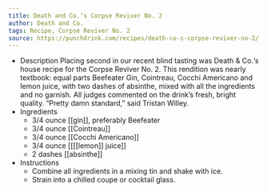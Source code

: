 ```yaml
---
title: Death and Co.’s Corpse Reviver No. 2
author: Death and Co.
tags: Recipe, Corpse Reviver No. 2
source: https://punchdrink.com/recipes/death-co-s-corpse-reviver-no-2/
---
```


- Description
  Placing second in our recent blind tasting was Death & Co.‘s house recipe for the Corpse Reviver No. 2. This rendition was nearly textbook: equal parts Beefeater Gin, Cointreau, Cocchi Americano and lemon juice, with two dashes of absinthe, mixed with all the ingredients and no garnish. All judges commented on the drink’s fresh, bright quality. “Pretty damn standard,” said Tristan Willey.
- Ingredients
	- 3/4 ounce [[gin]], preferably Beefeater
	- 3/4 ounce [[Cointreau]]
	- 3/4 ounce [[Cocchi Americano]]
	- 3/4 ounce [[[[lemon]] juice]]
	- 2 dashes [[absinthe]]
- Instructions
	- Combine all ingredients in a mixing tin and shake with ice.
	- Strain into a chilled coupe or cocktail glass.